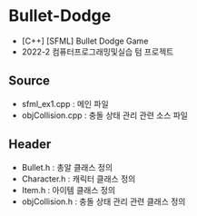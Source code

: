 # Bullet-Dodge
 - [C++] [SFML] Bullet Dodge Game
 - 2022-2 컴퓨터프로그래밍및실습 텀 프로젝트 <br>
 ## Source
 - sfml_ex1.cpp : 메인 파일
 - objCollision.cpp : 충돌 상태 관리 관련 소스 파일
 ## Header
 - Bullet.h : 총알 클래스 정의
 - Character.h : 캐릭터 클래스 정의
 - Item.h : 아이템 클래스 정의
 - objCollision.h : 충돌 상태 관리 관련 클래스 정의
